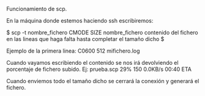 Funcionamiento de scp.

En la máquina donde estemos haciendo ssh escribiremos:

$ scp -t nombre_fichero
CMODE SIZE nombre_fichero
contenido del fichero
en las lineas que haga falta
hasta completar el tamaño dicho
$

Ejemplo de la primera linea:
C0600 512 mifichero.log

Cuando vayamos escribiendo el contenido se nos irá devolviendo el porcentaje de fichero subido. Ej:
prueba.scp                                                                                                                                                                        29%  150     0.0KB/s   00:40 ETA

Cuando enviemos todo el tamaño dicho se cerrará la conexión y generará el fichero.
